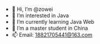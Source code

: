 - 👋 Hi, I’m @zowei
- 👀 I’m interested in Java
- 🌱 I’m currently learning Java Web
- 💞️ I’m a master student in China
- 📫 Email: 18821705441@163.com

<!---
zowei/zowei is a ✨ special ✨ repository because its `README.md` (this file) appears on your GitHub profile.
You can click the Preview link to take a look at your changes.
--->
